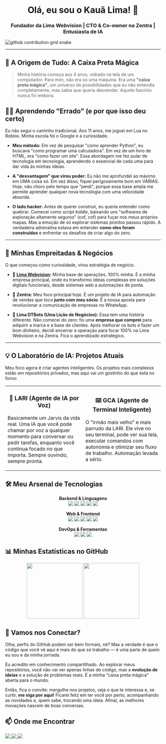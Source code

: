 <h1 align="center">Olá, eu sou o Kauã Lima! 👋</h1>
<h3 align="center">Fundador da Lima Webvision | CTO & Co-owner na Zentra | Entusiasta de IA</h3>

![github contribution grid snake](https://klimadev.github.io/output/github-contribution-grid-snake.gif)

---

## 🚀 A Origem de Tudo: A Caixa Preta Mágica

> Minha história começa aos 4 anos, vidrado na tela de um computador. Para mim, não era só uma máquina. Era uma **"caixa preta mágica"**, um universo de possibilidades que eu não entendia completamente, mas sabia que queria desvendar. Aquele fascínio nunca foi embora.

## 👨‍💻 Aprendendo "Errado" (e por que isso deu certo)

Eu não segui o caminho tradicional. Aos 11 anos, me joguei em Lua no Roblox. Minha escola foi o Google e a curiosidade.

*   **Meu método:** Em vez de pesquisar "como aprender Python", eu buscava "como programar uma calculadora". Em vez de um livro de HTML, era "como fazer um site". Essa abordagem me fez pular de tecnologia em tecnologia, aprendendo o essencial de cada uma para dar vida às minhas ideias.

*   **A "desvantagem" que virou poder:** Eu não me aprofundei ao máximo em UMA coisa só. Em vez disso, fiquei perigosamente bom em VÁRIAS. Hoje, não choro pelo tempo que "perdi", porque essa base ampla me permite aprender qualquer nova tecnologia com uma velocidade absurda.

*   **O lado hacker:** Antes de querer construir, eu queria entender como quebrar. Comecei como *script kiddie*, baixando uns "softwares de exploração altamente seguros" (cof, cof) para fuçar nos meus próprios mapas. Mas a emoção de só explorar sistemas prontos passou rápido. A verdadeira adrenalina estava em entender **como eles foram construídos** e enfrentar os desafios de criar algo do zero.

---

## 🏢 Minhas Empreitadas & Negócios

O que começou como curiosidade, virou estratégia de negócio.

*   🚀 **[Lima Webvision](https://limawebvision.site):** Minha base de operações, 100% minha. É a minha empresa principal, onde eu transformo ideias complexas em soluções digitais funcionais, desde sistemas web a automações de ponta.

*   🤝 **Zentra:** Meu foco principal hoje. É um projeto de IA para automação de vendas que toco **junto com meu sócio**. É a nossa aposta para revolucionar a comunicação de empresas no WhatsApp.

*   👾 **Lima DTBots (Uma Lição de Negócios):** Essa tem uma história diferente. Não comecei do zero: foi uma **empresa que comprei** para adquirir a marca e a base de clientes. Após melhorar os bots e fazer um bom dinheiro, decidi encerrar a operação para focar 100% na Lima Webvision e na Zentra. Fica o aprendizado estratégico.

---

## 💡 O Laboratório de IA: Projetos Atuais

Meu foco agora é criar agentes inteligentes. Os projetos mais complexos estão em repositórios privados, mas aqui vai um gostinho do que está no forno:

<p align="center">
  <table>
    <tr>
      <td width="50%">
        <h3 align="center">🤖 LARI (Agente de IA por Voz)</h3>
        <p>Basicamente um Jarvis da vida real. Uma IA que você pode chamar por voz a qualquer momento para conversar ou pedir tarefas, enquanto você continua focado no que importa. Sempre ouvindo, sempre pronta.</p>
      </td>
      <td width="50%">
        <h3 align="center">⌨️ GCA (Agente de Terminal Inteligente)</h3>
        <p>O "irmão mais velho" e mais parrudo da LARI. Ele vive no seu terminal, pode ver sua tela, executar comandos com autonomia e otimizar seu fluxo de trabalho. Automação levada a sério.</p>
      </td>
    </tr>
  </table>
</p>

## 🛠️ Meu Arsenal de Tecnologias

<p align="center">
  <strong>Backend & Linguagens</strong><br>
  <img src="https://img.shields.io/badge/Python-3776AB?style=for-the-badge&logo=python&logoColor=white" />
  <img src="https://img.shields.io/badge/FastAPI-005571?style=for-the-badge&logo=fastapi&logoColor=white" />
  <img src="https://img.shields.io/badge/Lua-2C2D72?style=for-the-badge&logo=lua&logoColor=white" />
  <img src="https://img.shields.io/badge/REST_API-7389D8?style=for-the-badge" />
  <img src="https://img.shields.io/badge/PIX-32BCAD?style=for-the-badge&logo=pix&logoColor=white" />
</p>
<p align="center">
  <strong>Web & Frontend</strong><br>
  <img src="https://img.shields.io/badge/HTML5-E34F26?style=for-the-badge&logo=html5&logoColor=white" />
  <img src="https://img.shields.io/badge/CSS3-1572B6?style=for-the-badge&logo=css3&logoColor=white" />
  <img src="https://img.shields.io/badge/JavaScript-F7DF1E?style=for-the-badge&logo=javascript&logoColor=black" />
  <img src="https://img.shields.io/badge/Bootstrap-563D7C?style=for-the-badge&logo=bootstrap&logoColor=white" />
  <img src="https://img.shields.io/badge/Tailwind_CSS-38B2AC?style=for-the-badge&logo=tailwind-css&logoColor=white" />
</p>
<p align="center">
  <strong>DevOps & Ferramentas</strong><br>
  <img src="https://img.shields.io/badge/GIT-E44C30?style=for-the-badge&logo=git&logoColor=white" />
  <img src="https://img.shields.io/badge/Linux-FCC624?style=for-the-badge&logo=linux&logoColor=black" />
  <img src="https://img.shields.io/badge/WSL-4D4D4D?style=for-the-badge&logo=wsl&logoColor=white" />
</p>

## 📊 Minhas Estatísticas no GitHub

<p align="center">
  <img height="180em" src="https://github-readme-stats.vercel.app/api?username=klimadev&show_icons=true&theme=radical&bg_color=00000000&include_all_commits=true&count_private=true"/>
  <img height="180em" src="https://github-readme-stats.vercel.app/api/top-langs/?username=klimadev&layout=compact&langs_count=7&theme=radical&bg_color=00000000"/>
</p>

## 🤝 Vamos nos Conectar?

Olha, perfis do GitHub podem ser bem formais, né? Mas a verdade é que o código que você vê aqui é mais do que só trabalho — é uma parte de quem eu sou e da minha jornada.

Eu acredito em conhecimento compartilhado. Ao explorar meus repositórios, você não vai ver apenas linhas de código, mas a **evolução de ideias** e a solução de problemas reais. É a minha "caixa preta mágica" aberta para o mundo.

Então, fica o convite: mergulhe nos projetos, veja o que te interessa e, se curtir, **me siga por aqui!** Ficarei feliz em ter você por perto, acompanhando as novidades e, quem sabe, trocando uma ideia. Afinal, as melhores inovações nascem de boas conversas.

## 📫 Onde me Encontrar

<p align="left">
  <a href="https://linkedin.com/in/kauã-lima-ba80912bb" target="_blank">
    <img src="https://img.shields.io/badge/LinkedIn-0077B5?style=for-the-badge&logo=linkedin&logoColor=white" />
  </a>
  <a href="https://instagram.com/000_kaua000" target="_blank">
    <img src="https://img.shields.io/badge/Instagram-E4405F?style=for-the-badge&logo=instagram&logoColor=white" />
  </a>
  <a href="https://limawebvision.site" target="_blank">
    <img src="https://img.shields.io/badge/Meu_Site-D14836?style=for-the-badge&logo=google-chrome&logoColor=white" />
  </a>
</p>
